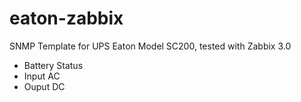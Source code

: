 # eaton-zabbix
SNMP Template for UPS Eaton Model SC200, tested with Zabbix 3.0
- Battery Status
- Input AC
- Ouput DC
